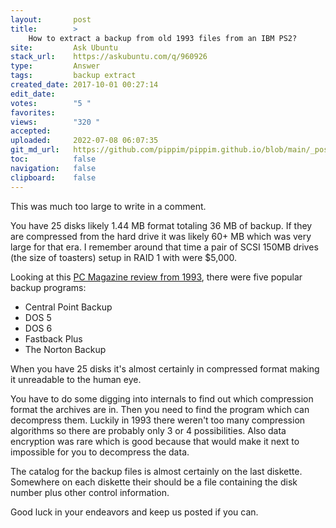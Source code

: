 ```yaml
---
layout:       post
title:        >
    How to extract a backup from old 1993 files from an IBM PS2?
site:         Ask Ubuntu
stack_url:    https://askubuntu.com/q/960926
type:         Answer
tags:         backup extract
created_date: 2017-10-01 00:27:14
edit_date:    
votes:        "5 "
favorites:    
views:        "320 "
accepted:     
uploaded:     2022-07-08 06:07:35
git_md_url:   https://github.com/pippim/pippim.github.io/blob/main/_posts/2017/2017-10-01-How-to-extract-a-backup-from-old-1993-files-from-an-IBM-PS2_.md
toc:          false
navigation:   false
clipboard:    false
---
```


This was much too large to write in a comment. 

You have 25 disks likely 1.44 MB format totaling 36 MB of backup. If they are compressed from the hard drive it was likely 60+ MB which was very large for that era. I remember around that time a pair of SCSI 150MB drives (the size of toasters) setup in RAID 1 with were $5,000.

Looking at this [PC Magazine review from 1993][1], there were five popular backup programs:

- Central Point Backup
- DOS 5
- DOS 6
- Fastback Plus
- The Norton Backup

When you have 25 disks it's almost certainly in compressed format making it unreadable to the human eye.

You have to do some digging into internals to find out which compression format the archives are in. Then you need to find the program which can decompress them. Luckily in 1993 there weren't too many compression algorithms so there are probably only 3 or 4 possibilities. Also data encryption was rare which is good because that would make it next to impossible for you to decompress the data.

The catalog for the backup files is almost certainly on the last diskette. Somewhere on each diskette their should be a file containing the disk number plus other control information.

Good luck in your endeavors and keep us posted if you can.

  [1]: https://books.google.ca/books?id=kjyIOLYr7yMC&pg=PA111&lpg=PA111&dq=hard%20disk%20backup%20programs%20popular%20in%201993&source=bl&ots=COr2VSAOWQ&sig=8HAmUbDMwwkcVUzJ-JKJ1OBmW7w&hl=en&sa=X&ved=0ahUKEwj0qqjMkc7WAhUJ2mMKHfCGAGsQ6AEIUDAH#v=onepage&q=hard%20disk%20backup%20programs%20popular%20in%201993&f=false

